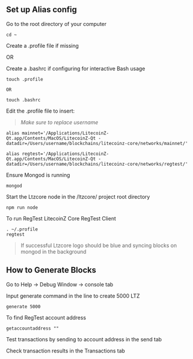 ## Set up Alias config

Go to the root directory of your computer

```
cd ~
```

Create a .profile file if missing

OR

Create a .bashrc if configuring for interactive Bash usage

```
touch .profile

OR

touch .bashrc
```

Edit the .profile file to insert:
> *Make sure to replace username*

```
alias mainnet='/Applications/LitecoinZ-Qt.app/Contents/MacOS/LitecoinZ-Qt -datadir=/Users/username/blockchains/litecoinz-core/networks/mainnet/'

alias regtest='/Applications/LitecoinZ-Qt.app/Contents/MacOS/LitecoinZ-Qt -datadir=/Users/username/blockchains/litecoinz-core/networks/regtest/'
```

Ensure Mongod is running

```
mongod
```

Start the Ltzcore node in the /ltzcore/ project root directory

```
npm run node
```

To run RegTest LitecoinZ Core RegTest Client

```
. ~/.profile
regtest
```

> If successful Ltzcore logo should be blue and syncing blocks on mongod in the background

## How to Generate Blocks

Go to Help -> Debug Window -> console tab

Input generate command in the line to create 5000 LTZ

```
generate 5000
```

To find RegTest account address
```
getaccountaddress ""
```

Test transactions by sending to account address in the send tab

Check transaction results in the Transactions tab
